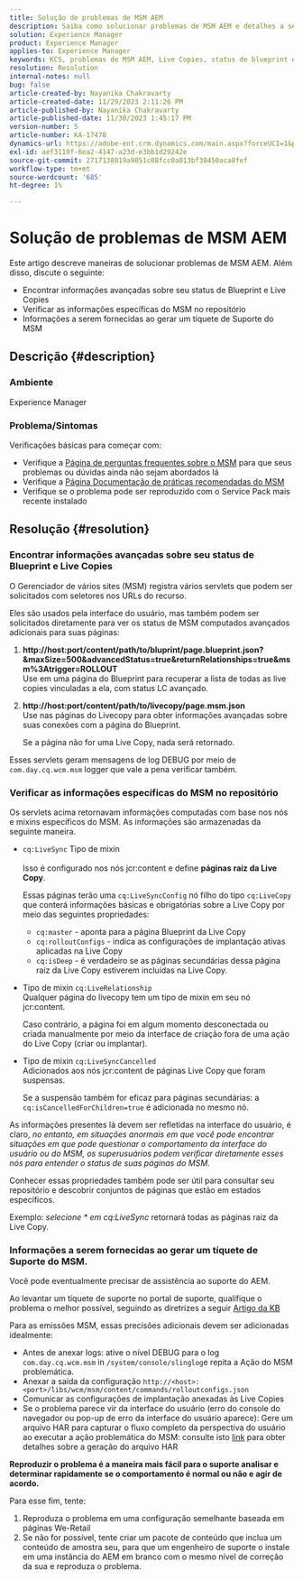 ```yaml
---
title: Solução de problemas de MSM AEM
description: Saiba como solucionar problemas de MSM AEM e detalhes a serem fornecidos ao levantar um tíquete de suporte do MSM.
solution: Experience Manager
product: Experience Manager
applies-to: Experience Manager
keywords: KCS, problemas de MSM AEM, Live Copies, status de blueprint e Live Copies, AEM
resolution: Resolution
internal-notes: null
bug: false
article-created-by: Nayanika Chakravarty
article-created-date: 11/29/2023 2:11:26 PM
article-published-by: Nayanika Chakravarty
article-published-date: 11/30/2023 1:45:17 PM
version-number: 5
article-number: KA-17478
dynamics-url: https://adobe-ent.crm.dynamics.com/main.aspx?forceUCI=1&pagetype=entityrecord&etn=knowledgearticle&id=6218b528-c18e-ee11-8179-6045bd006b4b
exl-id: aef3119f-6ea2-4147-a23d-e3bb1d29242e
source-git-commit: 2717138819a9851c08fcc0a013bf38450aca8fef
workflow-type: tm+mt
source-wordcount: '685'
ht-degree: 1%

---
```


# Solução de problemas de MSM AEM


Este artigo descreve maneiras de solucionar problemas de MSM AEM. Além disso, discute o seguinte:

- Encontrar informações avançadas sobre seu status de Blueprint e Live Copies
- Verificar as informações específicas do MSM no repositório
- Informações a serem fornecidas ao gerar um tíquete de Suporte do MSM


## Descrição {#description}


### Ambiente

Experience Manager

### Problema/Sintomas

Verificações básicas para começar com:

- Verifique a [Página de perguntas frequentes sobre o MSM](https://experienceleague.adobe.com/docs/experience-manager-65/administering/introduction/troubleshoot-msm.html?lang=en#faq) para que seus problemas ou dúvidas ainda não sejam abordados lá
- Verifique a [Página Documentação de práticas recomendadas do MSM](https://experienceleague.adobe.com/docs/experience-manager-65/administering/introduction/msm-best-practices.html?lang=en)
- Verifique se o problema pode ser reproduzido com o Service Pack mais recente instalado



## Resolução {#resolution}


### Encontrar informações avançadas sobre seu status de Blueprint e Live Copies

O Gerenciador de vários sites (MSM) registra vários servlets que podem ser solicitados com seletores nos URLs do recurso.

Eles são usados pela interface do usuário, mas também podem ser solicitados diretamente para ver os status de MSM computados avançados adicionais para suas páginas:

1. <b>http://host:port/content/path/to/bluprint/page.blueprint.json?&amp;maxSize=500&amp;advancedStatus=true&amp;returnRelationships=true&amp;msm%3Atrigger=ROLLOUT</b>\
   Use em uma página do Blueprint para recuperar a lista de todas as live copies vinculadas a ela, com status LC avançado.
2. <b>http://host:port/content/path/to/livecopy/page.msm.json</b>\
   Use nas páginas do Livecopy para obter informações avançadas sobre suas conexões com a página do Blueprint.

   Se a página não for uma Live Copy, nada será retornado.


Esses servlets geram mensagens de log DEBUG por meio de `com.day.cq.wcm.msm` logger que vale a pena verificar também.

### Verificar as informações específicas do MSM no repositório

Os servlets acima retornavam informações computadas com base nos nós e mixins específicos do MSM.
As informações são armazenadas da seguinte maneira.

- `cq:LiveSync` Tipo de mixin<br>\
  Isso é configurado nos nós jcr:content e define <b>páginas raiz da Live Copy</b>.

  Essas páginas terão uma `cq:LiveSyncConfig` nó filho do tipo `cq:LiveCopy` que conterá informações básicas e obrigatórias sobre a Live Copy por meio das seguintes propriedades:

   - `cq:master` - aponta para a página Blueprint da Live Copy
   - `cq:rolloutConfigs` - indica as configurações de implantação ativas aplicadas na Live Copy
   - `cq:isDeep` - é verdadeiro se as páginas secundárias dessa página raiz da Live Copy estiverem incluídas na Live Copy.
- Tipo de mixin `cq:LiveRelationship`\
  Qualquer página do livecopy tem um tipo de mixin em seu nó jcr:content.

  Caso contrário, a página foi em algum momento desconectada ou criada manualmente por meio da interface de criação fora de uma ação do Live Copy (criar ou implantar).
- Tipo de mixin `cq:LiveSyncCancelled`\
  Adicionados aos nós jcr:content de páginas Live Copy que foram suspensas.

  Se a suspensão também for eficaz para páginas secundárias: a `cq:isCancelledForChildren=true` é adicionada no mesmo nó.


As informações presentes lá devem ser refletidas na interface do usuário, é claro, *no entanto, em situações anormais em que você pode encontrar situações em que pode questionar o comportamento da interface do usuário ou do MSM, os superusuários podem verificar diretamente esses nós para entender o status de suas páginas do MSM*.

Conhecer essas propriedades também pode ser útil para consultar seu repositório e descobrir conjuntos de páginas que estão em estados específicos.

Exemplo: *selecione \* em cq:LiveSync* retornará todas as páginas raiz da Live Copy.

### Informações a serem fornecidas ao gerar um tíquete de Suporte do MSM.

Você pode eventualmente precisar de assistência ao suporte do AEM.

Ao levantar um tíquete de suporte no portal de suporte, qualifique o problema o melhor possível, seguindo as diretrizes a seguir [Artigo da KB](https://experienceleague.adobe.com/docs/experience-cloud-kcs/kbarticles/KA-17494.html)

Para as emissões MSM, essas precisões adicionais devem ser adicionadas idealmente:

- Antes de anexar logs: ative o nível DEBUG para o log `com.day.cq.wcm.msm` in `/system/console/slinglog`e repita a Ação do MSM problemática.
- Anexar a saída da configuração `http://<host>:<port>/libs/wcm/msm/content/commands/rolloutconfigs.json`
- Comunicar as configurações de implantação anexadas às Live Copies
- Se o problema parece vir da interface do usuário (erro do console do navegador ou pop-up de erro da interface do usuário aparece): Gere um arquivo HAR para capturar o fluxo completo da perspectiva do usuário ao executar a ação problemática do MSM: consulte isto [link](https://help.tenderapp.com/kb/troubleshooting-your-tender-site/generating-an-har-file) para obter detalhes sobre a geração do arquivo HAR


<b>Reproduzir o problema é a maneira mais fácil para o suporte analisar e determinar rapidamente se o comportamento é normal ou não e agir de acordo.</b>

Para esse fim, tente:

1. Reproduza o problema em uma configuração semelhante baseada em páginas We-Retail
2. Se não for possível, tente criar um pacote de conteúdo que inclua um conteúdo de amostra seu, para que um engenheiro de suporte o instale em uma instância do AEM em branco com o mesmo nível de correção da sua e reproduza o problema.
